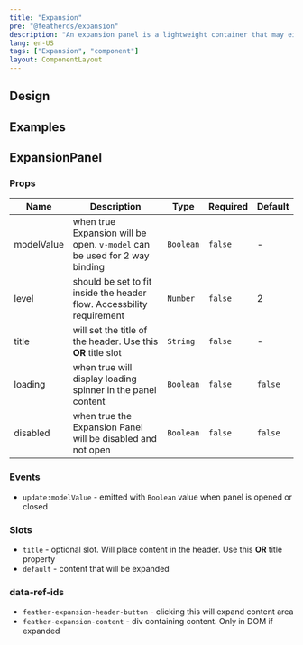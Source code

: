 ```yaml
---
title: "Expansion"
pre: "@featherds/expansion"
description: "An expansion panel is a lightweight container that may either stand alone or be connected to a larger surface, such as a card."
lang: en-US
tags: ["Expansion", "component"]
layout: ComponentLayout
---
```


## Design

## Examples

<Expansion-Examples />

## ExpansionPanel

### Props

| Name       | Description                                                                | Type      | Required | Default |
| ---------- | -------------------------------------------------------------------------- | --------- | -------- | ------- |
| modelValue | when true Expansion will be open. `v-model` can be used for 2 way binding  | `Boolean` | `false`  | -       |
| level      | should be set to fit inside the header flow. Accessbility requirement      | `Number`  | `false`  | 2       |
| title      | will set the title of the header. Use this **OR** title slot               | `String`  | `false`  | -       |
| loading    | when true will display loading spinner in the panel content                | `Boolean` | `false`  | `false` |
| disabled   | when true the Expansion Panel will be disabled and not open                | `Boolean` | `false`  | `false` |

### Events

- `update:modelValue` - emitted with `Boolean` value when panel is opened or closed

### Slots

- `title` - optional slot. Will place content in the header. Use this **OR** title property
- `default` - content that will be expanded

### data-ref-ids

- `feather-expansion-header-button` - clicking this will expand content area
- `feather-expansion-content` - div containing content. Only in DOM if expanded
